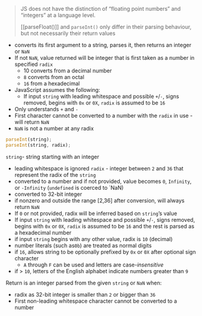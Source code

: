 > JS does not have the distinction of “floating point numbers” and “integers” at a language level.
>
> [[parseFloat()]] and `parseInt()` only differ in their parsing behaviour, but not necessarily their return values

- converts its first argument to a string, parses it, then returns an integer or `NaN`
- If not `NaN`, value returned will be integer that is first taken as a number in specified `radix`
  - 10 converts from a decimal number
  - `8` converts from an octal
  - `16` from a hexadecimal
- JavaScript assumes the following:
  - If input `string` with leading whitespace and possible `+`/`-`, signs removed, begins with `0x` or `0X`, `radix` is assumed to be `16`
- Only understands `+` and `-`
- First character cannot be converted to a number with the `radix` in use - will return `NaN`
- `NaN` is not a number at any radix

```js
parseInt(string);
parseInt(string, radix);
```

`string`- string starting with an integer

- leading whitespace is ignored
  `radix` - integer between `2` and `36` that represent the radix of the `string`
- converted to a number and if not provided, value becomes `0`, `Infinity`, or `-Infinity` (`undefined` is coerced to `NaN)
- converted to 32-bit integer
- if nonzero and outside the range \[2,36] after conversion, will always return `NaN`
- If `0` or not provided, radix will be inferred based on `string`’s value
- If input `string` with leading whitespace and possible `+`/`-`, signs removed, begins with `0x` or `0X`, `radix` is assumed to be `16` and the rest is parsed as a hexadecimal number
- if input `string` begins with any other value, radix is `10` (decimal)
- number literals (such as`0b`) are treated as normal digits
- if `16`, allows string to be optionally prefixed by `0x` or `0X` after optional sign character
  - `A` through `F` can be used and letters are case-_insensitive_
- if > `10`, letters of the English alphabet indicate numbers greater than `9`

Return is an integer parsed from the given `string` or `NaN` when:

- radix as 32-bit integer is smaller than `2` or bigger than `36`
- First non-leading whitespace character cannot be converted to a number
